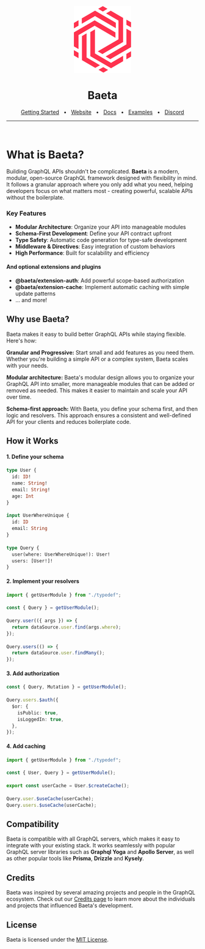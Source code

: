 <p align="center">
  <img src="https://raw.githubusercontent.com/andreisergiu98/baeta/refs/heads/main/website/static/img/logo-baeta.svg" alt="Baeta Logo" width="150"/>
</p>

<div align="center">
  <h1>Baeta</h1>
  <a href="https://baeta.io/docs/category/getting-started">Getting Started</a>
  <span>&nbsp;&nbsp;•&nbsp;&nbsp;</span>
  <a href="https://www.baeta.io/">Website</a>
  <span>&nbsp;&nbsp;•&nbsp;&nbsp;</span>
  <a href="https://baeta.io/docs/intro">Docs</a>
  <span>&nbsp;&nbsp;•&nbsp;&nbsp;</span>
  <a href="https://github.com/andreisergiu98/baeta/tree/main/examples">Examples</a>
  <span>&nbsp;&nbsp;•&nbsp;&nbsp;</span>
  <a href="https://discord.gg/BHFXHvyj">Discord</a>
  <br />
  <hr />
</div>

<br />

# What is Baeta?

Building GraphQL APIs shouldn't be complicated. **Baeta** is a modern, modular, open-source GraphQL framework designed with flexibility in mind. It follows a granular approach where you only add what you need, helping developers focus on what matters most - creating powerful, scalable APIs without the boilerplate.

### Key Features

- **Modular Architecture**: Organize your API into manageable modules
- **Schema-First Development**: Define your API contract upfront
- **Type Safety**: Automatic code generation for type-safe development
- **Middleware & Directives**: Easy integration of custom behaviors
- **High Performance**: Built for scalability and efficiency

#### And optional extensions and plugins

- **@baeta/extension-auth**: Add powerful scope-based authorization
- **@baeta/extension-cache**: Implement automatic caching with simple update patterns
- ... and more!

## Why use Baeta?

Baeta makes it easy to build better GraphQL APIs while staying flexible. Here's how:

**Granular and Progressive:** Start small and add features as you need them. Whether you're building a simple API or a complex system, Baeta scales with your needs.

**Modular architecture:** Baeta's modular design allows you to organize your GraphQL API into smaller, more manageable modules that can be added or removed as needed. This makes it easier to maintain and scale your API over time.

**Schema-first approach:** With Baeta, you define your schema first, and then logic and resolvers. This approach ensures a consistent and well-defined API for your clients and reduces boilerplate code.

## How it Works

#### 1. Define your schema

```graphql
type User {
  id: ID!
  name: String!
  email: String!
  age: Int
}

input UserWhereUnique {
  id: ID
  email: String
}

type Query {
  user(where: UserWhereUnique!): User!
  users: [User!]!
}
```

#### 2. Implement your resolvers

```typescript
import { getUserModule } from "./typedef";

const { Query } = getUserModule();

Query.user(({ args }) => {
  return dataSource.user.find(args.where);
});

Query.users(() => {
  return dataSource.user.findMany();
});
```

#### 3. Add authorization

```typescript
const { Query, Mutation } = getUserModule();

Query.users.$auth({
  $or: {
    isPublic: true,
    isLoggedIn: true,
  },
});
```

#### 4. Add caching

```typescript
import { getUserModule } from "./typedef";

const { User, Query } = getUserModule();

export const userCache = User.$createCache();

Query.user.$useCache(userCache);
Query.users.$useCache(userCache);
```

## Compatibility

Baeta is compatible with all GraphQL servers, which makes it easy to integrate with your existing stack. It works seamlessly with popular GraphQL server libraries such as **Graphql Yoga** and **Apollo Server**, as well as other popular tools like **Prisma**, **Drizzle** and **Kysely**.

## Credits

Baeta was inspired by several amazing projects and people in the GraphQL ecosystem. Check out our [Credits page](https://baeta.io/docs/credits) to learn more about the individuals and projects that influenced Baeta's development.

## License

Baeta is licensed under the [MIT License](./LICENSE).
